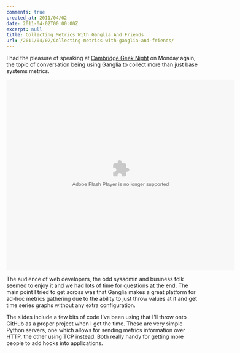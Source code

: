 ```yaml
---
comments: true
created_at: 2011/04/02
date: 2011-04-02T00:00:00Z
excerpt: null
title: Collecting Metrics With Ganglia And Friends
url: /2011/04/02/Collecting-metrics-with-ganglia-and-friends/
---
```


I had the pleasure of speaking at [Cambridge Geek Night](http://cambridgegeeknights.net/) on Monday again, the topic of conversation being using Ganglia to collect more than just base systems metrics.

<object id="__sse7492405" width="595" height="497">
<param name="movie" value="http://static.slidesharecdn.com/swf/ssplayer2.swf?doc=metricswithganglia-110402103441-phpapp01&rel=0&stripped_title=metrics-with-ganglia&userName=garethr" /> <param name="allowFullScreen" value="true"/> <param name="allowScriptAccess" value="always"/> <embed name="__sse7492405" src="http://static.slidesharecdn.com/swf/ssplayer2.swf?doc=metricswithganglia-110402103441-phpapp01&rel=0&stripped_title=metrics-with-ganglia&userName=garethr" type="application/x-shockwave-flash" allowscriptaccess="always" allowfullscreen="true" width="595" height="497"></embed> </object>

The audience of web developers, the odd sysadmin and business folk seemed to enjoy it and we had lots of time for questions at the end. The main point I tried to get across was that Ganglia makes a great platform for ad-hoc metrics gathering due to the ability to just throw values at it and get time series graphs without any extra configuration.

The slides include a few bits of code I've been using that I'll throw onto GitHub as a proper project when I get the time. These are very simple Python servers, one which allows for sending metrics information over HTTP, the other using TCP instead. Both really handy for getting more people to add hooks into applications.
